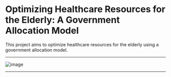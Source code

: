 # Optimizing Healthcare Resources for the Elderly: A Government Allocation Model

This project aims to optimize healthcare resources for the elderly using a government allocation model.

---

![image](https://github.com/user-attachments/assets/c95711bb-d053-41ac-9a52-2dda6ba39544)

---
